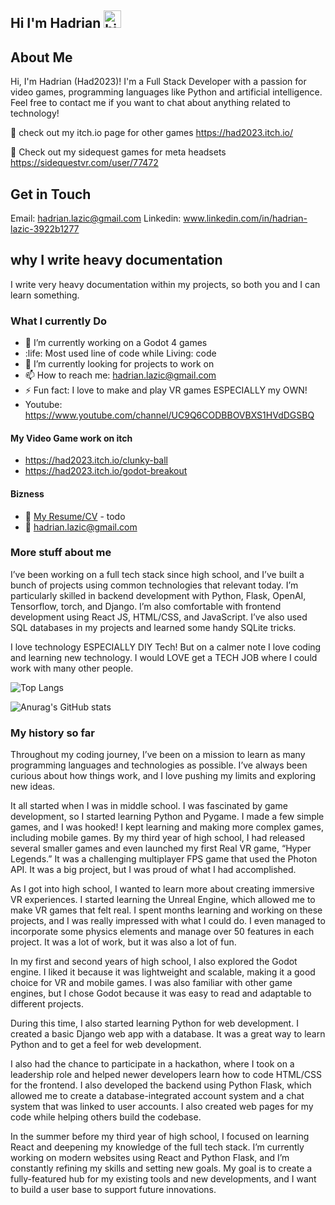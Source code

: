 ## Hi I'm Hadrian <img src="https://user-images.githubusercontent.com/1303154/88677602-1635ba80-d120-11ea-84d8-d263ba5fc3c0.gif" width="28px" height="28px" alt="hi">

## About Me
Hi, I'm Hadrian (Had2023)! I'm a Full Stack Developer with a passion for video games, programming languages like Python and artificial intelligence. Feel free to contact me if you want to chat about anything related to technology!

🚀 check out my itch.io page for other games https://had2023.itch.io/

🚀 Check out my sidequest games for meta headsets https://sidequestvr.com/user/77472

## Get in Touch
Email: hadrian.lazic@gmail.com
Linkedin: www.linkedin.com/in/hadrian-lazic-3922b1277

## why I write heavy documentation
I write very heavy documentation within my projects, so both you and I can learn something.

### What I currently Do

- 🔭 I’m currently working on a Godot 4 games
- :life: Most used line of code while Living: code
- 🤔 I’m currently looking for projects to work on
- 📫 How to reach me: hadrian.lazic@gmail.com
- ⚡ Fun fact: I love to make and play VR games ESPECIALLY my OWN!
- Youtube: https://www.youtube.com/channel/UC9Q6CODBBOVBXS1HVdDGSBQ

#### My Video Game work on itch 

- https://had2023.itch.io/clunky-ball
- https://had2023.itch.io/godot-breakout


#### Bizness
- :paperclip: [My Resume/CV](https://google.com) - todo
- :email: hadrian.lazic@gmail.com

### More stuff about me
I’ve been working on a full tech stack since high school, and I’ve built a bunch of projects using common technologies that relevant today. I’m particularly skilled in backend development with Python, Flask, OpenAI, Tensorflow, torch, and Django. I’m also comfortable with frontend development using React JS, HTML/CSS, and JavaScript. I’ve also used SQL databases in my projects and learned some handy SQLite tricks. 

I love technology ESPECIALLY DIY Tech! But on a calmer note I love coding and learning new technology. I would LOVE 
get a TECH JOB where I could work with many other people. 

![Top Langs](https://github-readme-stats.vercel.app/api/top-langs/?username=had2020&langs_count=5)

![Anurag's GitHub stats](https://github-readme-stats.vercel.app/api?username=had2020&show=reviews,discussions_started,discussions_answered,prs_merged,prs_merged_percentage)

### My history so far
Throughout my coding journey, I’ve been on a mission to learn as many programming languages and technologies as possible. I’ve always been curious about how things work, and I love pushing my limits and exploring new ideas.

It all started when I was in middle school. I was fascinated by game development, so I started learning Python and Pygame. I made a few simple games, and I was hooked! I kept learning and making more complex games, including mobile games. By my third year of high school, I had released several smaller games and even launched my first Real VR game, “Hyper Legends.” It was a challenging multiplayer FPS game that used the Photon API. It was a big project, but I was proud of what I had accomplished.

As I got into high school, I wanted to learn more about creating immersive VR experiences. I started learning the Unreal Engine, which allowed me to make VR games that felt real. I spent months learning and working on these projects, and I was really impressed with what I could do. I even managed to incorporate some physics elements and manage over 50 features in each project. It was a lot of work, but it was also a lot of fun.

In my first and second years of high school, I also explored the Godot engine. I liked it because it was lightweight and scalable, making it a good choice for VR and mobile games. I was also familiar with other game engines, but I chose Godot because it was easy to read and adaptable to different projects.

During this time, I also started learning Python for web development. I created a basic Django web app with a database. It was a great way to learn Python and to get a feel for web development.

I also had the chance to participate in a hackathon, where I took on a leadership role and helped newer developers learn how to code HTML/CSS for the frontend. I also developed the backend using Python Flask, which allowed me to create a database-integrated account system and a chat system that was linked to user accounts. I also created web pages for my code while helping others build the codebase.

In the summer before my third year of high school, I focused on learning React and deepening my knowledge of the full tech stack. I’m currently working on modern websites using React and Python Flask, and I’m constantly refining my skills and setting new goals. My goal is to create a fully-featured hub for my existing tools and new developments, and I want to build a user base to support future innovations.
